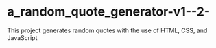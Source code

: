 # a_random_quote_generator-v1--2-
 This project generates random quotes with the use of HTML, CSS, and JavaScript

